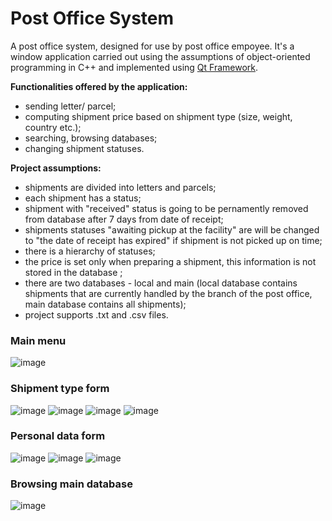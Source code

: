 
# Post Office System

A post office system, designed for use by post office empoyee. It's a window application carried out using the assumptions of object-oriented programming in C++ and implemented using [Qt Framework](https://github.com/qt). 

**Functionalities offered by the application:**
- sending letter/ parcel;
- computing shipment price based on shipment type (size, weight, country etc.);
- searching, browsing databases;
- changing shipment statuses.

**Project assumptions:**
- shipments are divided into letters and parcels;
- each shipment has a status;
- shipment with "received" status is going to be pernamently removed from database after 7 days from date of receipt;
- shipments statuses "awaiting pickup at the facility" are will be changed to "the date of receipt has expired" if shipment is not picked up on time;
- there is a hierarchy of statuses;
- the price is set only when preparing a shipment, this information is not stored in the database ;
- there are two databases - local and main (local database contains shipments that are currently handled by the branch of the post office, main database contains all shipments);
- project supports .txt and .csv files.


### Main menu
![image](https://user-images.githubusercontent.com/56382779/117596677-24e7de00-b144-11eb-96fe-21c530c4876f.png)


### Shipment type form

![image](https://user-images.githubusercontent.com/56382779/117596792-6ed0c400-b144-11eb-86e2-7b8f1f07334e.png)
![image](https://user-images.githubusercontent.com/56382779/117596943-cbcc7a00-b144-11eb-81d9-c287dd66b2b4.png)
![image](https://user-images.githubusercontent.com/56382779/117596927-c2431200-b144-11eb-9be3-b00ebd27d7c4.png)
![image](https://user-images.githubusercontent.com/56382779/117596903-b5262300-b144-11eb-8ae7-15d2907f6afb.png)


### Personal data form
![image](https://user-images.githubusercontent.com/56382779/117597221-6e84f880-b145-11eb-9c23-2dd58df83bec.png)
![image](https://user-images.githubusercontent.com/56382779/117597208-69c04480-b145-11eb-9418-4f837946987d.png)
![image](https://user-images.githubusercontent.com/56382779/117597362-b572ee00-b145-11eb-942b-39b93146ebc4.png)


### Browsing main database
![image](https://user-images.githubusercontent.com/56382779/117597383-c02d8300-b145-11eb-9697-231cdec51708.png)

